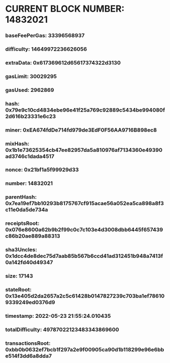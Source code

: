 # CURRENT BLOCK NUMBER: 14832021

### baseFeePerGas: 33396568937
### difficulty: 14649972236626056
### extraData: 0x617369612d65617374322d3130
### gasLimit: 30029295
### gasUsed: 2962869
### hash: 0x79e9c10cd4834ebe96e41f25a769c92889c5434be994080f2d616b23331e6c23
### miner: 0xEA674fdDe714fd979de3EdF0F56AA9716B898ec8
### mixHash: 0x1b1e73625354cb47ee82957da5a810976af7134360e49390ad3746c1dada4517
### nonce: 0x21bf1a5f99929d33
### number: 14832021
### parentHash: 0x7ea19ef7bb10293b8175767cf915acae56a052ea5ca898a8f3c11e0da5de734a
### receiptsRoot: 0x076e8600a62b9b2f99c0c7c103e4d3008dbb6445f657439c86b20ae889a88313
### sha3Uncles: 0x1dcc4de8dec75d7aab85b567b6ccd41ad312451b948a7413f0a142fd40d49347
### size: 17143
### stateRoot: 0x13e405d2da2657a2c5c61428b0147827239c703ba1ef786109339249ed0376d9
### timestamp: 2022-05-23 21:55:24.010435
### totalDifficulty: 49787022123483343869600
### transactionsRoot: 0xbb0b0632ef7bcb1f297a2e9f00905ca90d1b118299e96e6bbe514f3dd6a8dda7

